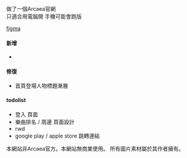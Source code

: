 做了一個Arcaea官網   
只適合用電腦開 手機可能會跑版  

[figma](https://www.figma.com/proto/C1XoZkemnk3ykEovt85fmr/Arcaea?node-id=1-2&starting-point-node-id=1%3A2&t=gATSV0zfMd9N9i7c-1)

#### 新增
- 

#### 修復
- 首頁登場人物標題漸層

#### todolist
- 登入 頁面
- 樂曲排名 / 周邊 頁面設計
- rwd
- google play / apple store 跳轉連結


本網站非Arcaea官方。本網站無商業使用。 
所有圖片素材屬於其作者擁有。